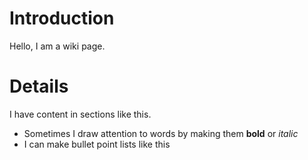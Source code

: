 # Introduction #

Hello, I am a wiki page.


# Details #

I have content in sections like this.
  * Sometimes I draw attention to words by making them **bold** or _italic_
  * I can make bullet point lists like this